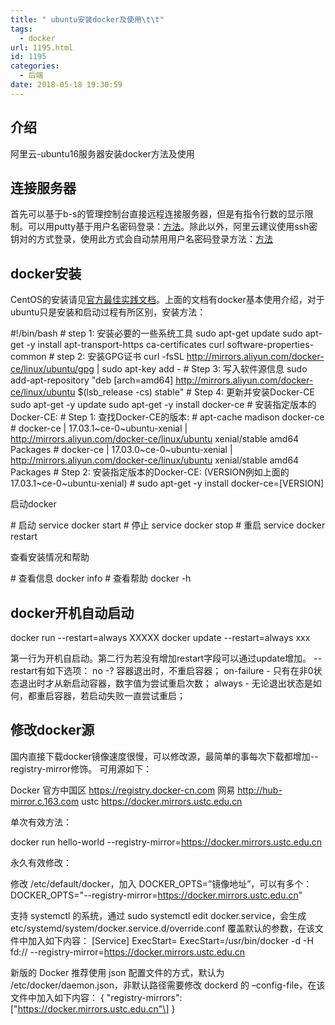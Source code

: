 ```yaml
---
title: " ubuntu安装docker及使用\t\t"
tags:
  - docker
url: 1195.html
id: 1195
categories:
  - 后端
date: 2018-05-18 19:30:59
---
```


介绍
--

阿里云-ubuntu16服务器安装docker方法及使用

连接服务器
-----

首先可以基于b-s的管理控制台直接远程连接服务器，但是有指令行数的显示限制。可以用putty基于用户名密码登录：[方法](https://help.aliyun.com/document_detail/25434.html?spm=a2c4g.11186623.2.5.LbV4l9#windows)。除此以外，阿里云建议使用ssh密钥对的方式登录，使用此方式会自动禁用用户名密码登录方法：[方法](https://help.aliyun.com/document_detail/51798.html?spm=a2c4g.11186623.6.617.M8E6OB)

docker安装
--------

CentOS的安装请见[官方最佳实践文档](https://help.aliyun.com/document_detail/51853.html?spm=a2c4g.11186623.6.763.9EscFr)。上面的文档有docker基本使用介绍，对于ubuntu只是安装和启动过程有所区别，安装方法：

#!/bin/bash
\# step 1: 安装必要的一些系统工具
sudo apt-get update
sudo apt-get -y install apt-transport-https ca-certificates curl software-properties-common
\# step 2: 安装GPG证书
curl -fsSL http://mirrors.aliyun.com/docker-ce/linux/ubuntu/gpg | sudo apt-key add -
\# Step 3: 写入软件源信息
sudo add-apt-repository "deb \[arch=amd64\] http://mirrors.aliyun.com/docker-ce/linux/ubuntu $(lsb_release -cs) stable"
\# Step 4: 更新并安装Docker-CE
sudo apt-get -y update
sudo apt-get -y install docker-ce
\# 安装指定版本的Docker-CE:
\# Step 1: 查找Docker-CE的版本:
\# apt-cache madison docker-ce
\#   docker-ce | 17.03.1~ce-0~ubuntu-xenial | http://mirrors.aliyun.com/docker-ce/linux/ubuntu xenial/stable amd64 Packages
\#   docker-ce | 17.03.0~ce-0~ubuntu-xenial | http://mirrors.aliyun.com/docker-ce/linux/ubuntu xenial/stable amd64 Packages
\# Step 2: 安装指定版本的Docker-CE: (VERSION例如上面的17.03.1~ce-0~ubuntu-xenial)
\# sudo apt-get -y install docker-ce=\[VERSION\]

启动docker

\# 启动
service docker start
\# 停止
service docker stop
\# 重启
service docker restart

查看安装情况和帮助

\# 查看信息
docker info
\# 查看帮助
docker -h

docker开机自动启动
------------

docker run --restart=always XXXXX
docker update --restart=always xxx

第一行为开机自启动。第二行为若没有增加restart字段可以通过update增加。 --restart有如下选项： no -? 容器退出时，不重启容器； on-failure - 只有在非0状态退出时才从新启动容器，数字值为尝试重启次数； always - 无论退出状态是如何，都重启容器，若启动失败一直尝试重启；

修改docker源
---------

国内直接下载docker镜像速度很慢，可以修改源，最简单的事每次下载都增加--registry-mirror修饰。 可用源如下：

Docker 官方中国区
https://registry.docker-cn.com
网易
http://hub-mirror.c.163.com
ustc
https://docker.mirrors.ustc.edu.cn

单次有效方法：

docker run hello-world --registry-mirror=https://docker.mirrors.ustc.edu.cn

永久有效修改：

修改 /etc/default/docker，加入 DOCKER_OPTS=”镜像地址”，可以有多个：
DOCKER_OPTS="--registry-mirror=https://docker.mirrors.ustc.edu.cn"

支持 systemctl 的系统，通过 sudo systemctl edit docker.service，会生成 etc/systemd/system/docker.service.d/override.conf 覆盖默认的参数，在该文件中加入如下内容：
\[Service\]
ExecStart=
ExecStart=/usr/bin/docker -d -H fd:// --registry-mirror=https://docker.mirrors.ustc.edu.cn

新版的 Docker 推荐使用 json 配置文件的方式，默认为 /etc/docker/daemon.json，非默认路径需要修改 dockerd 的 –config-file，在该文件中加入如下内容：
{
"registry-mirrors": \["https://docker.mirrors.ustc.edu.cn"\]
}